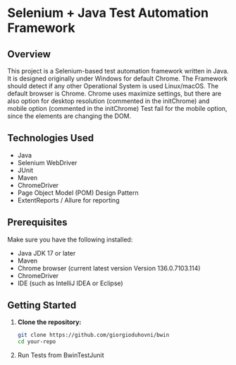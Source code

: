 # Selenium + Java Test Automation Framework

## Overview

This project is a Selenium-based test automation framework written in Java. It is designed originally under Windows for default Chrome. The Framework should detect if any other Operational System is used Linux/macOS.
The default browser is Chrome. Chrome uses maximize settings, but there are also option for desktop resolution (commented in the initChrome) and mobile option (commented in the initChrome) Test fail for the mobile option, since the elements are changing the DOM. 
## Technologies Used

- Java
- Selenium WebDriver
- JUnit
- Maven
- ChromeDriver
- Page Object Model (POM) Design Pattern
- ExtentReports / Allure for reporting

## Prerequisites

Make sure you have the following installed:

- Java JDK 17 or later
- Maven 
- Chrome browser (current latest version Version 136.0.7103.114)
- ChromeDriver 
- IDE (such as IntelliJ IDEA or Eclipse)

## Getting Started

1. **Clone the repository:**

   ```bash
   git clone https://github.com/giorgioduhovni/bwin
   cd your-repo
   
2. Run Tests from BwinTestJunit